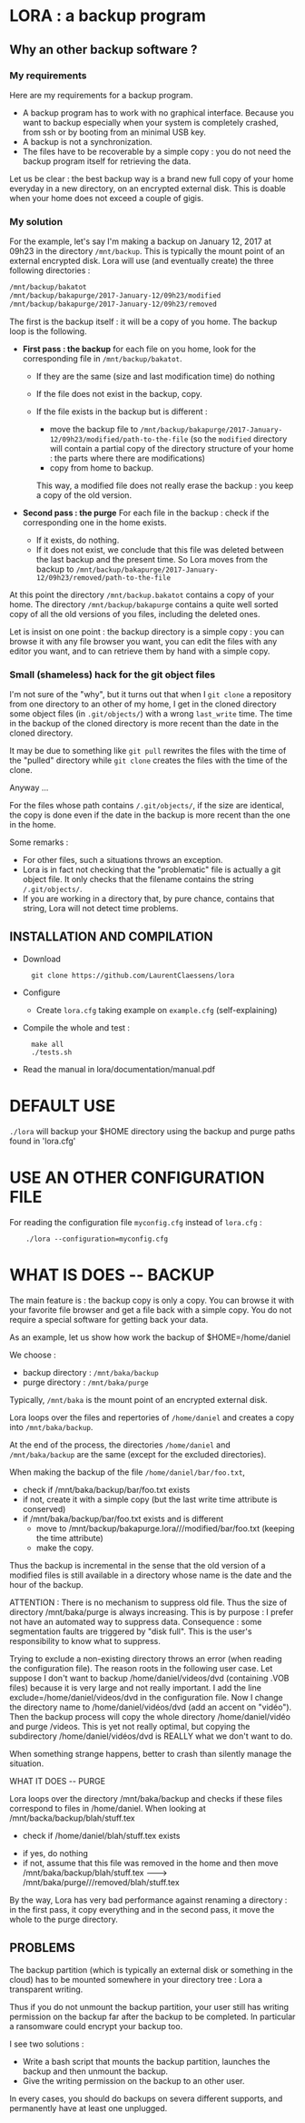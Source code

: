 
# LORA : a backup program

## Why an other backup software ?

### My requirements

Here are my requirements for a backup program.

* A backup program has to work with no graphical interface. Because you want to backup especially when your system is completely crashed, from ssh or by booting from an minimal USB key.
* A backup is not a synchronization. 
* The files have to be recoverable by a simple copy : you do not need the backup program itself for retrieving the data.

Let us be clear : the best backup way is a brand new full copy of your home everyday in a new directory, on an encrypted external disk. This is doable when your home does not exceed a couple of gigis.

### My solution

For the example, let's say I'm making a backup on January 12, 2017 at 09h23 in the directory `/mnt/backup`. This is typically the mount point of an external encrypted disk. Lora will use (and eventually create) the three following directories :
```bash
/mnt/backup/bakatot
/mnt/backup/bakapurge/2017-January-12/09h23/modified
/mnt/backup/bakapurge/2017-January-12/09h23/removed
```

The first is the backup itself : it will be a copy of you home. The backup loop is the following.

* **First pass : the backup** for each file on you home, look for the corresponding file in `/mnt/backup/bakatot`. 
   * If they are the same (size and last modification time) do nothing
   * If the file does not exist in the backup, copy.
   * If the file exists in the backup but is different :
       * move the backup file to `/mnt/backup/bakapurge/2017-January-12/09h23/modified/path-to-the-file` (so the `modified` directory will contain a partial copy of the directory structure of your home : the parts where there are modifications)
       * copy from home to backup.

     This way, a modified file does not really erase the backup : you keep a copy of the old version.

* **Second pass : the purge** For each file in the backup : check if the corresponding one in the home exists.
   * If it exists, do nothing.
   * If it does not exist, we conclude that this file was deleted between the last backup and the present time. So Lora moves from the backup to `/mnt/backup/bakapurge/2017-January-12/09h23/removed/path-to-the-file`

At this point the directory `/mnt/backup.bakatot` contains a copy of your home. The directory `/mnt/backup/bakapurge` contains a quite well sorted copy of all the old versions of you files, including the deleted ones.

Let is insist on one point : the backup directory is a simple copy : you can browse it with any file browser you want, you can edit the files with any editor you want, and to can retrieve them by hand with a simple copy.

### Small (shameless) hack for the git object files

I'm not sure of the "why", but it turns out that when I `git clone` a repository from one directory to an other of my home, I get in the cloned directory some object files (in `.git/objects/`) with a wrong `last_write` time. The time in the backup of the cloned directory is more recent than the date in the cloned directory.

It may be due to something like `git pull` rewrites the files with the time of the "pulled" directory while `git clone` creates the files with the time of the clone.

Anyway ...

For the files whose path contains `/.git/objects/`, if the size are identical, the copy is done even if the date in the backup is more recent than the one in the home.

Some remarks :
* For other files, such a situations throws an exception.
* Lora is in fact not checking that the "problematic" file is actually a git object file. It only checks that the filename contains the string `/.git/objects/`.
* If you are working in a directory that, by pure chance, contains that string, Lora will not detect time problems.

## INSTALLATION AND COMPILATION

* Download 

        git clone https://github.com/LaurentClaessens/lora

* Configure
   * Create `lora.cfg` taking example on `example.cfg` (self-explaining)
* Compile the whole and test :

        make all
        ./tests.sh

* Read the manual
    in lora/documentation/manual.pdf

# DEFAULT USE

`./lora` will backup your $HOME directory using the backup and purge paths found in 'lora.cfg'


# USE AN OTHER CONFIGURATION FILE

For reading the configuration file `myconfig.cfg` instead of `lora.cfg` :

        ./lora --configuration=myconfig.cfg

# WHAT IS DOES -- BACKUP

The main feature is : the backup copy is only a copy. You can browse it with your favorite file browser and get a file back with a simple copy. You do not require a special software for getting back your data.

As an example, let us show how work the backup of $HOME=/home/daniel

We choose :

*  backup directory : `/mnt/baka/backup`
*  purge directory  : `/mnt/baka/purge`

Typically, `/mnt/baka` is the mount point of an encrypted external disk.

Lora loops over the files and repertories of `/home/daniel` and creates a copy into `/mnt/baka/backup`.

At the end of the process, the directories `/home/daniel` and `/mnt/baka/backup` are the same (except for the excluded directories).

When making the backup of the file `/home/daniel/bar/foo.txt`,

* check if /mnt/baka/backup/bar/foo.txt exists
* if not, create it with a simple copy (but the last write time attribute is conserved)
* if /mnt/baka/backup/bar/foo.txt exists and is different
    - move to /mnt/backup/bakapurge.lora/<today date>/<hour>/modified/bar/foo.txt   (keeping the time attribute)
    - make the copy.

Thus the backup is incremental in the sense that the old version of a modified files is still available in a directory whose name is the date and the hour of the backup.



ATTENTION : There is no mechanism to suppress old file. Thus the size of directory /mnt/baka/purge is always increasing. This is by purpose : I prefer not have an automated way to suppress data.
    Consequence : some segmentation faults are triggered by "disk full". This is the user's responsibility to know what to suppress.

Trying to exclude a non-existing directory throws an error (when reading the configuration file). The reason roots in the following user case. Let suppose I don't want to
backup /home/daniel/videos/dvd (containing .VOB files) because it is very large and not really important. I add the line
exclude=/home/daniel/videos/dvd 
in the configuration file.
Now I change the directory name to /home/daniel/vidéos/dvd  (add an accent on "vidéo"). Then the backup process will copy the whole directory /home/daniel/vidéo and purge <purge>/videos. This is yet not really optimal, but copying the subdirectory /home/daniel/vidéos/dvd is REALLY what we don't want to do. 

When something strange happens, better to crash than silently manage the situation.


WHAT IT DOES -- PURGE

Lora loops over the directory /mnt/baka/backup and checks if these files correspond to files in /home/daniel.
When looking at /mnt/backa/backup/blah/stuff.tex

* check if /home/daniel/blah/stuff.tex exists
 - if yes, do nothing
 - if not, assume that this file was removed in the home and then move
/mnt/baka/backup/blah/stuff.tex ---> /mnt/baka/purge/<today date>/<hour>/removed/blah/stuff.tex

By the way, Lora has very bad performance against renaming a directory : in the first pass, it copy everything and in the second pass, it move the whole to the purge directory.

## PROBLEMS

The backup partition (which is typically an external disk or something in the cloud) has to be mounted somewhere in your directory tree : Lora a transparent writing.

Thus if you do not unmount the backup partition, your user still has writing permission on the backup far after the backup to be completed. In particular a ransomware could encrypt your backup too.

I see two solutions :

* Write a bash script that mounts the backup partition, launches the backup and then unmount the backup.
* Give the writing permission on the backup to an other user.

In every cases, you should do backups on severa different supports, and permanently have at least one unplugged.


